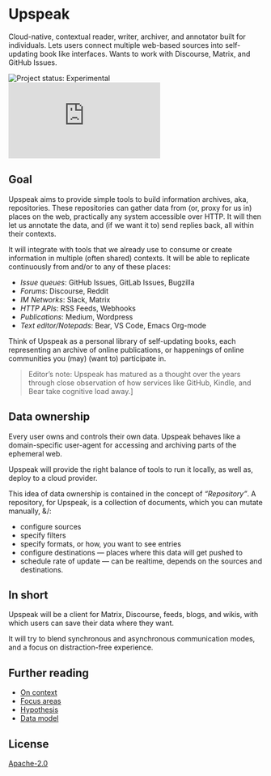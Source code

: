 # Upspeak

Cloud-native, contextual reader, writer, archiver, and annotator built for individuals. Lets users connect multiple web-based sources into self-updating book like interfaces. Wants to work with Discourse, Matrix, and GitHub Issues.

![Project status: Experimental](https://img.shields.io/badge/status-experimental-red) ![Chat on Matrix at +upspeak@matrix.org](https://img.shields.io/matrix/upspeak:matrix.org)

## Goal

Upspeak aims to provide simple tools to build information archives, aka, repositories. These repositories can gather data from (or, proxy for us in) places on the web, practically any system accessible over HTTP. It will then let us annotate the data, and (if we want it to) send replies back, all within their contexts.

It will integrate with tools that we already use to consume or create information in multiple (often shared) contexts. It will be able to replicate continuously from and/or to any of these places:

* *Issue queues*: GitHub Issues, GitLab Issues, Bugzilla
* *Forums*: Discourse, Reddit
* *IM Networks*: Slack, Matrix
* *HTTP APIs*: RSS Feeds, Webhooks
* *Publications*: Medium, Wordpress
* *Text editor/Notepads*: Bear, VS Code, Emacs Org-mode

Think of Upspeak as a personal library of self-updating books, each representing an archive of online publications, or happenings of online communities you (may) (want to) participate in.

> Editor’s note: Upspeak has matured as a thought over the years through close observation of how services like GitHub, Kindle, and Bear take cognitive load away.]

## Data ownership

Every user owns and controls their own data. Upspeak behaves like a domain-specific user-agent for accessing and archiving parts of the ephemeral web.

 Upspeak will provide the right balance of tools to run it locally, as well as, deploy to a cloud provider.

This idea of data ownership is contained in the concept of _“Repository”_. A repository, for Upspeak, is a collection of documents, which you can mutate manually, &/:

* configure sources
* specify filters
* specify formats, or how, you want to see entries
* configure destinations — places where this data will get pushed to
* schedule rate of update — can be realtime, depends on the sources and destinations.

## In short

Upspeak will be a client for Matrix, Discourse, feeds, blogs, and wikis, with which users can save their data where they want.

It will try to blend synchronous and asynchronous communication modes, and a focus on distraction-free experience.

## Further reading

- [On context][_context]
- [Focus areas][_focus]
- [Hypothesis][_hypo]
- [Data model][_model]

## License

[Apache-2.0](https://www.apache.org/licenses/LICENSE-2.0)

[_context]:https://www.upspeak.net/about/context.html
[_focus]:https://www.upspeak.net/about/focus-areas.html
[_hypo]:https://www.upspeak.net/about/hypothesis.html
[_model]:https://www.upspeak.net/about/data-model.html

